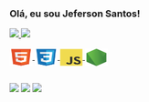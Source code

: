 ### Olá, eu sou Jeferson Santos! 

<!--
Here are some ideas to get you started:

- 🔭 I’m currently working on ...
- 🌱 I’m currently learning ...
- 👯 I’m looking to collaborate on ...
- 🤔 I’m looking for help with ...
- 💬 Ask me about ...
- 📫 How to reach me: ...
- 😄 Pronouns: ...
- ⚡ Fun fact: ...
-->
<div>
  <a href="https://github.com/jefersonssant">
    <img height="180px" src="https://github-readme-stats.vercel.app/api?username=jefersonssant&show_icons=true&theme=dracula&include_all_comits=true&count_private=true"/>
    <img height="180px" src="https://github-readme-stats.vercel.app/api/top-langs/?username=jefersonssant&layout=compact&langs_count=16&theme=dracula"/>
</div>
<div style="display: inline_block"><br>
  <img align="center" alt="Jef-HTML" height="30" width="40" src="https://raw.githubusercontent.com/devicons/devicon/master/icons/html5/html5-original.svg">
  <img align="center" alt="Jef-CSS" height="30" width="40" src="https://raw.githubusercontent.com/devicons/devicon/master/icons/css3/css3-original.svg">
  <img align="center" alt="Jef-HTML" height="30" width="40" src="https://raw.githubusercontent.com/devicons/devicon/master/icons/javascript/javascript-original.svg">
  <img align="center" alt="Jef-Node.js" height="30" width="40" src="https://raw.githubusercontent.com/devicons/devicon/master/icons/nodejs/nodejs-original.svg">
</div>
    
##
<a href="https://www.linkedin.com/in/jeferson-santos-devfe/" target="_blank"><img src="https://img.shields.io/badge/-LinkedIn-%230077B5?style=for-the-badge&logo=linkedin&logoColor=white" target="_blank"></a>
<a href="https://instagram.com/jefssant" target="_blank"><img src="https://img.shields.io/badge/-Instagram-282A36?style=for-the-badge&logo=instagram&logoColor=white" target="_blank"></a>
<a href="mailto:devjefs@gmail.com"><img src="https://img.shields.io/badge/-Gmail-%23333?style=for-the-badge&logo=gmail&logoColor=white" target="_blank"></a>
